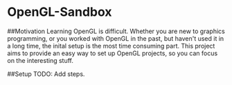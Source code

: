 # OpenGL-Sandbox

##Motivation
Learning OpenGL is difficult. Whether you are new to graphics programming, or you worked with OpenGL in the past, but haven't used it in a long time, the inital setup is the most time consuming part. This project aims to provide an easy way to set up OpenGL projects, so you can focus on the interesting stuff.

##Setup
TODO: Add steps.
 